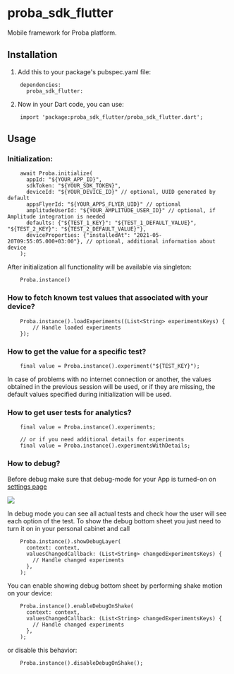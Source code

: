 # proba_sdk_flutter

Mobile framework for Proba platform.

## Installation

1. Add this to your package's pubspec.yaml file:
```
    dependencies:
      proba_sdk_flutter:
```

2. Now in your Dart code, you can use:
```
    import 'package:proba_sdk_flutter/proba_sdk_flutter.dart';
```

## Usage


### Initialization:

```
    await Proba.initialize(
      appId: "${YOUR_APP_ID}",
      sdkToken: "${YOUR_SDK_TOKEN}",
      deviceId: "${YOUR_DEVICE_ID}" // optional, UUID generated by default
      appsFlyerId: "${YOUR_APPS_FLYER_UID}" // optional
      amplitudeUserId: "${YOUR_AMPLITUDE_USER_ID}" // optional, if Amplitude integration is needed
      defaults: {"${TEST_1_KEY}": "${TEST_1_DEFAULT_VALUE}", "${TEST_2_KEY}": "${TEST_2_DEFAULT_VALUE}"},
      deviceProperties: {"installedAt": "2021-05-20T09:55:05.000+03:00"}, // optional, additional information about device
    );
```

After initialization all functionality will be available via singleton:

```
    Proba.instance()
```

### How to fetch known test values that associated with your device?

```
    Proba.instance().loadExperiments((List<String> experimentsKeys) {
        // Handle loaded experiments
    });
```

### How to get the value for a specific test?

```
    final value = Proba.instance().experiment("${TEST_KEY}");
```

In case of problems with no internet connection or another, the values obtained in the previous session will be used, or if they are missing, the default values specified during initialization will be used.

### How to get user tests for analytics?

```
    final value = Proba.instance().experiments;
    
    // or if you need additional details for experiments
    final value = Proba.instance().experimentsWithDetails;

```

### How to debug?

Before debug make sure that debug-mode for your App is turned-on on [settings page](https://platform.proba.ai/ab/settings)

  ![](https://imgproxy.proba.ai/9ACImnEbmsO822dynjTjcC_B8aXzbbpPQsOgop2PlBs//aHR0cHM6Ly9hcHBib29zdGVyLWNsb3VkLnMzLmV1LWNlbnRyYWwtMS5hbWF6b25hd3MuY29tLzk0N2M5NzdmLTAwY2EtNDA1Yi04OGQ4LTAzOTM4ZjY4OTAzYi5wbmc.png)

In debug mode you can see all actual tests and check how the user will see each option of the test.
To show the debug bottom sheet you just need to turn it on in your personal cabinet and call

```
    Proba.instance().showDebugLayer(
      context: context,
      valuesChangedCallback: (List<String> changedExperimentsKeys) {
        // Handle changed experiments
      },
    );
```

You can enable showing debug bottom sheet by performing shake motion on your device:

```
    Proba.instance().enableDebugOnShake(
      context: context,
      valuesChangedCallback: (List<String> changedExperimentsKeys) {
        // Handle changed experiments
      },
    );
```

or disable this behavior:

```
    Proba.instance().disableDebugOnShake();
```

